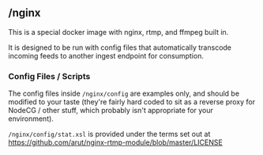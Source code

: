 ## /nginx

This is a special docker image with nginx, rtmp, and ffmpeg built in.

It is designed to be run with config files that automatically transcode incoming feeds to another ingest endpoint for consumption.

### Config Files / Scripts

The config files inside `/nginx/config` are examples only, and should be modified to your taste (they're fairly hard coded to sit as a reverse proxy for NodeCG / other stuff, which probably isn't appropriate for your environment).

`/nginx/config/stat.xsl` is provided under the terms set out at https://github.com/arut/nginx-rtmp-module/blob/master/LICENSE


